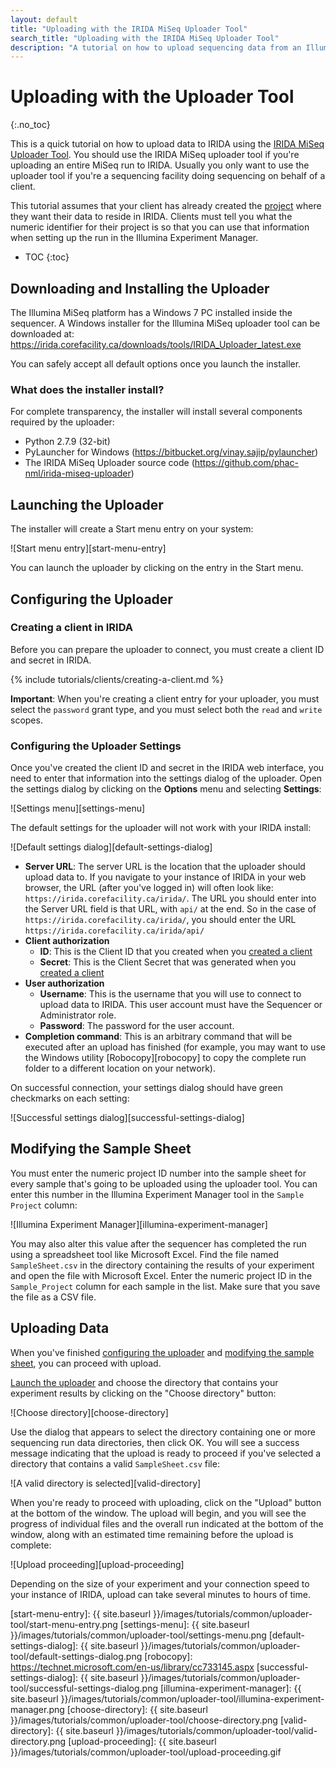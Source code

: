 ```yaml
---
layout: default
title: "Uploading with the IRIDA MiSeq Uploader Tool"
search_title: "Uploading with the IRIDA MiSeq Uploader Tool"
description: "A tutorial on how to upload sequencing data from an Illumina MiSeq instrument to IRIDA using the IRIDA MiSeq uploader tool."
---
```


Uploading with the Uploader Tool
================================
{:.no_toc}

This is a quick tutorial on how to upload data to IRIDA using the [IRIDA MiSeq Uploader Tool][uploader-tool]. You should use the IRIDA MiSeq uploader tool if you're uploading an entire MiSeq run to IRIDA. Usually you only want to use the uploader tool if you're a sequencing facility doing sequencing on behalf of a client.

This tutorial assumes that your client has already created the [project][project] where they want their data to reside in IRIDA. Clients must tell you what the numeric identifier for their project is so that you can use that information when setting up the run in the Illumina Experiment Manager.

* TOC
{:toc}

Downloading and Installing the Uploader
---------------------------------------
The Illumina MiSeq platform has a Windows 7 PC installed inside the sequencer. A Windows installer for the Illumina MiSeq uploader tool can be downloaded at: <https://irida.corefacility.ca/downloads/tools/IRIDA_Uploader_latest.exe>

You can safely accept all default options once you launch the installer. 

### What does the installer install?

For complete transparency, the installer will install several components required by the uploader:

* Python 2.7.9 (32-bit)
* PyLauncher for Windows (<https://bitbucket.org/vinay.sajip/pylauncher>)
* The IRIDA MiSeq Uploader source code (<https://github.com/phac-nml/irida-miseq-uploader>)

Launching the Uploader
----------------------

The installer will create a Start menu entry on your system:

![Start menu entry][start-menu-entry]

You can launch the uploader by clicking on the entry in the Start menu.

Configuring the Uploader
------------------------

### Creating a client in IRIDA

Before you can prepare the uploader to connect, you must create a client ID and secret in IRIDA.

{% include tutorials/clients/creating-a-client.md %}

**Important**: When you're creating a client entry for your uploader, you must select the `password` grant type, and you must select both the `read` and `write` scopes.

### Configuring the Uploader Settings

Once you've created the client ID and secret in the IRIDA web interface, you need to enter that information into the settings dialog of the uploader. Open the settings dialog by clicking on the **Options** menu and selecting **Settings**:

![Settings menu][settings-menu]

The default settings for the uploader will not work with your IRIDA install:

![Default settings dialog][default-settings-dialog]

* **Server URL**: The server URL is the location that the uploader should upload data to. If you navigate to your instance of IRIDA in your web browser, the URL (after you've logged in) will often look like: `https://irida.corefacility.ca/irida/`. The URL you should enter into the Server URL field is that URL, with `api/` at the end. So in the case of `https://irida.corefacility.ca/irida/`, you should enter the URL `https://irida.corefacility.ca/irida/api/`
* **Client authorization**
    * **ID**: This is the Client ID that you created when you [created a client](#creating-a-client-in-irida)
    * **Secret**: This is the Client Secret that was generated when you [created a client](#creating-a-client-in-irida)
* **User authorization**
    * **Username**: This is the username that you will use to connect to upload data to IRIDA. This user account must have the Sequencer or Administrator role.
    * **Password**: The password for the user account.
* **Completion command**: This is an arbitrary command that will be executed after an upload has finished (for example, you may want to use the Windows utility [Robocopy][robocopy] to copy the complete run folder to a different location on your network).

On successful connection, your settings dialog should have green checkmarks on each setting:

![Successful settings dialog][successful-settings-dialog]

Modifying the Sample Sheet
--------------------------

You must enter the numeric project ID number into the sample sheet for every sample that's going to be uploaded using the uploader tool. You can enter this number in the Illumina Experiment Manager tool in the `Sample Project` column:

![Illumina Experiment Manager][illumina-experiment-manager] 

You may also alter this value after the sequencer has completed the run using a spreadsheet tool like Microsoft Excel. Find the file named `SampleSheet.csv` in the directory containing the results of your experiment and open the file with Microsoft Excel. Enter the numeric project ID in the `Sample_Project` column for each sample in the list. Make sure that you save the file as a CSV file.

Uploading Data
--------------

When you've finished [configuring the uploader](#configuring-the-uploader) and [modifying the sample sheet](#modifying-the-sample-sheet), you can proceed with upload.

[Launch the uploader](#launching-the-uploader) and choose the directory that contains your experiment results by clicking on the "Choose directory" button:

![Choose directory][choose-directory]

Use the dialog that appears to select the directory containing one or more sequencing run data directories, then click OK. You will see a success message indicating that the upload is ready to proceed if you've selected a directory that contains a valid `SampleSheet.csv` file:

![A valid directory is selected][valid-directory]

When you're ready to proceed with uploading, click on the "Upload" button at the bottom of the window. The upload will begin, and you will see the progress of individual files and the overall run indicated at the bottom of the window, along with an estimated time remaining before the upload is complete:

![Upload proceeding][upload-proceeding]

Depending on the size of your experiment and your connection speed to your instance of IRIDA, upload can take several minutes to hours of time.

[project]: ../../user/project/
[uploader-tool]: https://github.com/phac-nml/irida-miseq-uploader
[start-menu-entry]: {{ site.baseurl }}/images/tutorials/common/uploader-tool/start-menu-entry.png
[settings-menu]: {{ site.baseurl }}/images/tutorials/common/uploader-tool/settings-menu.png
[default-settings-dialog]: {{ site.baseurl }}/images/tutorials/common/uploader-tool/default-settings-dialog.png
[robocopy]: https://technet.microsoft.com/en-us/library/cc733145.aspx
[successful-settings-dialog]: {{ site.baseurl }}/images/tutorials/common/uploader-tool/successful-settings-dialog.png
[illumina-experiment-manager]: {{ site.baseurl }}/images/tutorials/common/uploader-tool/illumina-experiment-manager.png
[choose-directory]: {{ site.baseurl }}/images/tutorials/common/uploader-tool/choose-directory.png
[valid-directory]: {{ site.baseurl }}/images/tutorials/common/uploader-tool/valid-directory.png
[upload-proceeding]: {{ site.baseurl }}/images/tutorials/common/uploader-tool/upload-proceeding.gif
